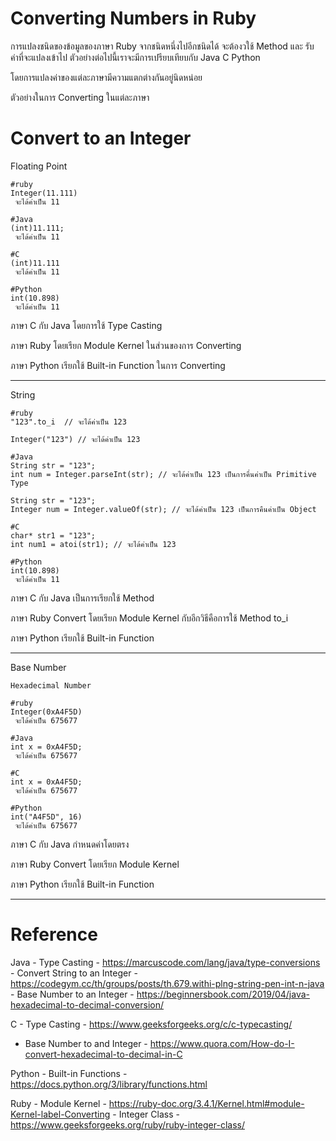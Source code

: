# Converting Numbers in Ruby

การแปลงชนิดของข้อมูลของภาษา Ruby จากชนิดหนึ่งไปอีกชนิดได้ จะต้องวใช้ Method และ รับค่าที่จะแปลงเข้าไป
ตัวอย่างต่อไปนี้เราจะมีการเปรียบเทียบกับ Java C Python

โดยการแปลงค่าของแต่ละภาษามีความแตกต่างกันอยู่นิดหน่อย 

ตัวอย่างในการ Converting ในแต่ละภาษา

# Convert to an Integer

Floating Point

```
#ruby
Integer(11.111)
 จะได้ค่าเป็น 11

#Java
(int)11.111;
 จะได้ค่าเป็น 11

#C
(int)11.111
 จะได้ค่าเป็น 11

#Python
int(10.898)
 จะได้ค่าเป็น 11
```

ภาษา C กับ Java โดยการใช้ Type Casting

ภาษา Ruby โดยเรียก Module Kernel ในส่วนของการ Converting

ภาษา Python เรียกใช้ Built-in Function ในการ Converting

___

String

```
#ruby
"123".to_i  // จะได้ค่าเป็น 123

Integer("123") // จะได้ค่าเป็น 123

#Java
String str = "123";
int num = Integer.parseInt(str); // จะได้ค่าเป็น 123 เป็นการคื่นค่าเป็น Primitive Type
 
String str = "123";
Integer num = Integer.valueOf(str); // จะได้ค่าเป็น 123 เป็นการคืนค่าเป็น Object
 
#C
char* str1 = "123";
int num1 = atoi(str1); // จะได้ค่าเป็น 123

#Python
int(10.898)
 จะได้ค่าเป็น 11
```

ภาษา C กับ Java เป็นการเรียกใช้ Method

ภาษา Ruby Convert โดยเรียก Module Kernel กับอีกวิธีคือการใช้ Method to_i

ภาษา Python เรียกใช้ Built-in Function

___

Base Number

```
Hexadecimal Number

#ruby
Integer(0xA4F5D)
 จะได้ค่าเป็น 675677

#Java
int x = 0xA4F5D;
 จะได้ค่าเป็น 675677

#C
int x = 0xA4F5D;
 จะได้ค่าเป็น 675677

#Python
int("A4F5D", 16)
 จะได้ค่าเป็น 675677
```

ภาษา C กับ Java กำหนดค่าโดยตรง

ภาษา Ruby Convert โดยเรียก Module Kernel

ภาษา Python เรียกใช้ Built-in Function

___

# Reference

Java - Type Casting - https://marcuscode.com/lang/java/type-conversions
     - Convert String to an Integer - https://codegym.cc/th/groups/posts/th.679.withi-plng-string-pen-int-n-java
     - Base Number to an Integer - https://beginnersbook.com/2019/04/java-hexadecimal-to-decimal-conversion/

C - Type Casting - https://www.geeksforgeeks.org/c/c-typecasting/
  - Base Number to and Integer - https://www.quora.com/How-do-I-convert-hexadecimal-to-decimal-in-C

Python - Built-in Functions - https://docs.python.org/3/library/functions.html

Ruby - Module Kernel - https://ruby-doc.org/3.4.1/Kernel.html#module-Kernel-label-Converting
     - Integer Class - https://www.geeksforgeeks.org/ruby/ruby-integer-class/
